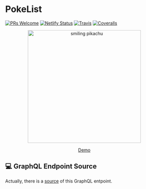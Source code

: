# PokeList

[![PRs Welcome][pr-bage]][pr] [![Netlify Status][netlify-badge]][netlify] [![Travis][build-badge]][build] [![Coveralls][coveralls-badge]][coveralls]

<p align="center">
  <a href="https://pokemonlist.netlify.com/">
    <img alt="smiling pikachu" src="https://media1.giphy.com/media/39GAXpLVKvYRO/giphy.gif" width="360" />
    <p align="center">Demo<p>
  </a>
</p>

## 💻 GraphQL Endpoint Source

Actually, there is a [source](https://github.com/lucasbento/graphql-pokemon) of this GraphQL entpoint.

[pr-bage]: https://img.shields.io/badge/PRs-welcome-green.svg
[pr]: https://github.com/meatspincom/gatsby-pokemons/pulls
[netlify-badge]: https://api.netlify.com/api/v1/badges/30d7454e-ebf6-48ac-90bc-d8fe1596844c/deploy-status
[netlify]: https://app.netlify.com/sites/pokemonlist/deploys
[build-badge]: https://raster.shields.io/travis/dan-maximov/gatsby-pokemons/master.png?style=flat-square
[build]: https://travis-ci.org/dan-maximov/gatsby-pokemons
[coveralls-badge]: https://coveralls.io/repos/github/dan-maximov/gatsby-pokemons/badge.svg?branch=master
[coveralls]: https://coveralls.io/github/dan-maximov/gatsby-pokemons
